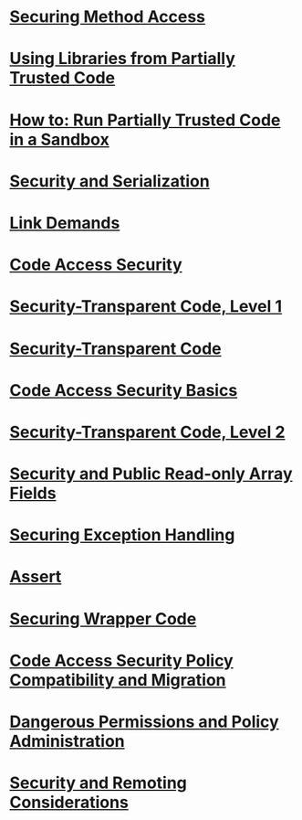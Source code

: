 # [Securing Method Access](securing-method-access.md)
# [Using Libraries from Partially Trusted Code](using-libraries-from-partially-trusted-code.md)
# [How to: Run Partially Trusted Code in a Sandbox](how-to-run-partially-trusted-code-in-a-sandbox.md)
# [Security and Serialization](security-and-serialization.md)
# [Link Demands](link-demands.md)
# [Code Access Security](code-access-security.md)
# [<Bindung>](binding.md)
# [Security-Transparent Code, Level 1](security-transparent-code-level-1.md)
# [Security-Transparent Code](security-transparent-code.md)
# [Code Access Security Basics](code-access-security-basics.md)
# [Security-Transparent Code, Level 2](security-transparent-code-level-2.md)
# [Security and Public Read-only Array Fields](security-and-public-read-only-array-fields.md)
# [Securing Exception Handling](securing-exception-handling.md)
# [Assert](using-the-assert-method.md)
# [Securing Wrapper Code](securing-wrapper-code.md)
# [Code Access Security Policy Compatibility and Migration](code-access-security-policy-compatibility-and-migration.md)
# [Dangerous Permissions and Policy Administration](dangerous-permissions-and-policy-administration.md)
# [Security and Remoting Considerations](security-and-remoting-considerations.md)
